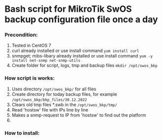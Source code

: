 # Bash script for MikroTik SwOS backup configuration file once a day
### Precondition:
1. Tested in CentOS 7
2. curl already installed or use install command ```yum install curl```
3. snmpget; mibs-libary already installed or use install command ```yum -y install net-snmp net-snmp-utils```
4. Create folder for script, logs, tmp and backup files ```mkdir /opt/swos_bkp```

### How script is works:
1. Uses directory ```/opt/swos_bkp/``` for all files
2. Create directory for today backup files, for example ```/opt/swos_bkp/bkp_files/30.12.2022```
3. Clears old tmp files *.swb in the ```/opt/swos_bkp/tmp/```
4. Read 'hostsw' file with IPs line by line
5. Makes a snmp-request to IP from 'hostsw' to find out the platform
6. 


### How to install:
